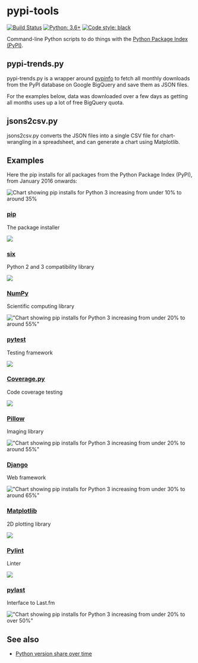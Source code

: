 # pypi-tools

[![Build Status](https://travis-ci.org/hugovk/pypi-tools.svg?branch=master)](https://travis-ci.org/hugovk/pypi-tools)
[![Python: 3.6+](https://img.shields.io/badge/python-3.6+-blue.svg)](https://www.python.org/downloads/)
[![Code style: black](https://img.shields.io/badge/code%20style-black-000000.svg)](https://github.com/ambv/black)

Command-line Python scripts to do things with the
[Python Package Index (PyPI)](https://pypi.org/).

## pypi-trends.py

pypi-trends.py is a wrapper around [pypinfo](https://github.com/ofek/pypinfo)
to fetch all monthly downloads from the PyPI database on Google BigQuery and
save them as JSON files.

For the examples below, data was downloaded over a few days as getting all
months uses up a lot of free BigQuery quota.

## jsons2csv.py

jsons2csv.py converts the JSON files into a single CSV file for chart-wrangling
in a spreadsheet, and can generate a chart using Matplotlib.

## Examples

Here the pip installs for all packages from the Python Package Index (PyPI),
from January 2016 onwards:

![Chart showing pip installs for Python 3 increasing from under 10% to around 35%](data/pip-install-all.png)

### [pip](https://github.com/pypa/pip)

The package installer

![](data/pip-install-pip.png)

### [six](https://github.com/benjaminp/six)

Python 2 and 3 compatibility library

![](data/pip-install-six.png)

### [NumPy](https://github.com/numpy/numpy)

Scientific computing library

!["Chart showing pip installs for Python 3 increasing from under 20% to around 55%"](data/pip-install-numpy.png)

### [pytest](https://github.com/pytest-dev/pytest)

Testing framework

![](data/pip-install-pytest.png)

### [Coverage.py](https://github.com/nedbat/coveragepy)

Code coverage testing

![](data/pip-install-coverage.png)

### [Pillow](https://github.com/python-pillow/Pillow)

Imaging library

!["Chart showing pip installs for Python 3 increasing from under 20% to around 55%"](data/pip-install-pillow.png)

### [Django](https://github.com/python-pillow/Pillow)

Web framework

!["Chart showing pip installs for Python 3 increasing from under 30% to around 65%"](data/pip-install-django.png)

### [Matplotlib](https://github.com/matplotlib/matplotlib)

2D plotting library

![](data/pip-install-matplotlib.png)

### [Pylint](https://github.com/PyCQA/pylint/)

Linter

![](data/pip-install-pylint.png)

### [pylast](https://github.com/pylast/pylast)

Interface to Last.fm

!["Chart showing pip installs for Python 3 increasing from under 20% to over 50%"](data/pip-install-pylast.png)

## See also

* [Python version share over time](https://medium.com/@hugovk/python-version-share-over-time-cf4498822650)
